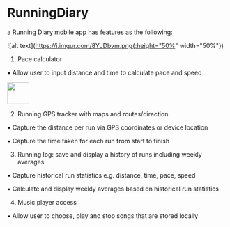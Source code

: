 # RunningDiary
 a Running Diary mobile app has  features as the following:
 
![alt text](https://i.imgur.com/8YJDbvm.png{:height="50%" width="50%"})

1. Pace calculator

• Allow user to input distance and time to calculate pace and speed

<a href="https://imgur.com/a/f9CLXs9"><img src="https://imgur.com/a/f9CLXs9" width="50" height="50"/></a>

2. Running GPS tracker with maps and routes/direction


• Capture the distance per run via GPS coordinates or device location


• Capture the time taken for each run from start to finish


3. Running log: save and display a history of runs including weekly averages


• Capture historical run statistics e.g. distance, time, pace, speed

• Calculate and display weekly averages based on historical run statistics

4. Music player access

• Allow user to choose, play and stop songs that are stored locally
